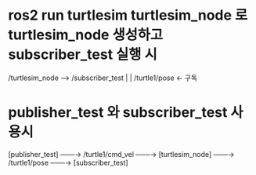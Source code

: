 # ros2 run turtlesim turtlesim_node 로 turtlesim_node 생성하고 subscriber_test 실행 시
/turtlesim_node  --> /subscriber_test
         |                  |
   /turtle1/pose     <- 구독

# publisher_test 와 subscriber_test 사용시
[publisher_test] ───→ /turtle1/cmd_vel ───→ [turtlesim_node] ───→ /turtle1/pose ───→ [subscriber_test]
